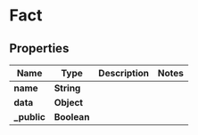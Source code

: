 

# Fact


## Properties

| Name | Type | Description | Notes |
|------------ | ------------- | ------------- | -------------|
|**name** | **String** |  |  |
|**data** | **Object** |  |  |
|**_public** | **Boolean** |  |  |




